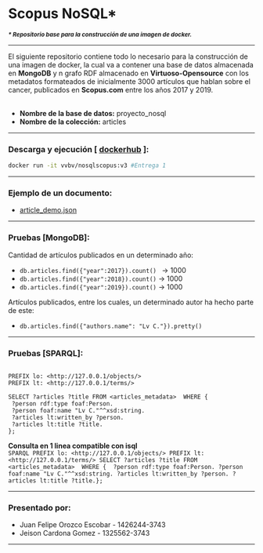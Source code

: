 # Scopus NoSQL*
_<strong><small>* Repositorio base para la construcción de una imagen de docker.</small></strong>_  
<hr>
El siguiente repositorio contiene todo lo necesario para la construcción de una imagen de docker, la cual va a contener una base de datos almacenada en <strong>MongoDB</strong> y n grafo RDF almacenado en <strong>Virtuoso-Opensource</strong> con los metadatos formateados de inicialmente 3000 artículos que hablan sobre el cancer, publicados en <strong>Scopus.com</strong> entre los años 2017 y 2019. 
<br>
<br>  

- <strong>Nombre de la base de datos:</strong> proyecto_nosql  
- <strong>Nombre de la colección:</strong> articles  

<hr>

###  Descarga y ejecución [ <a href="https://hub.docker.com/r/vvbv/nosqlscopus">dockerhub</a> ]:

```bash
docker run -it vvbv/nosqlscopus:v3 #Entrega 1
```
<hr>  

### Ejemplo de un documento:

- <a href="https://github.com/vvbv/Scopus-NoSQL/blob/master/article_demo.json"> article_demo.json</a>

<hr>

### Pruebas [MongoDB]:

Cantidad de artículos publicados en un determinado año:

- ```db.articles.find({"year":2017}).count() ``` → 1000
- ```db.articles.find({"year":2018}).count()``` → 1000
- ```db.articles.find({"year":2019}).count()``` → 1000

Artículos publicados, entre los cuales, un 
determinado autor ha hecho parte de este:

- ```db.articles.find({"authors.name": "Lv C."}).pretty()```

<hr>

### Pruebas [SPARQL]:

```sparql

PREFIX lo: <http://127.0.0.1/objects/> 
PREFIX lt: <http://127.0.0.1/terms/> 

SELECT ?articles ?title FROM <articles_metadata>  WHERE { 
 ?person rdf:type foaf:Person.
 ?person foaf:name "Lv C."^^xsd:string.
 ?articles lt:written_by ?person.
 ?articles lt:title ?title.
};
```
**Consulta en 1 linea compatible con isql**  
```SPARQL PREFIX lo: <http://127.0.0.1/objects/> PREFIX lt: <http://127.0.0.1/terms/> SELECT ?articles ?title FROM <articles_metadata>  WHERE {  ?person rdf:type foaf:Person. ?person foaf:name "Lv C."^^xsd:string. ?articles lt:written_by ?person. ?articles lt:title ?title.};```


<hr>

### Presentado por:
- Juan Felipe Orozco Escobar - 1426244-3743
- Jeison Cardona Gomez - 1325562-3743

<hr>
